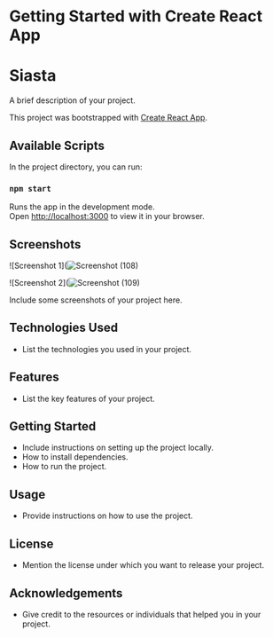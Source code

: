 # Getting Started with Create React App

# Siasta

A brief description of your project.


This project was bootstrapped with [Create React App](https://github.com/facebook/create-react-app).

## Available Scripts

In the project directory, you can run:

### `npm start`

Runs the app in the development mode.\
Open [http://localhost:3000](http://localhost:3000) to view it in your browser.

## Screenshots

![Screenshot 1](![Screenshot (108)](https://github.com/Vishnu-Biju/Siasta/assets/117735067/3480e760-2f8c-4ecc-baf0-8e0ca3ab1084)

![Screenshot 2](![Screenshot (109)](https://github.com/Vishnu-Biju/Siasta/assets/117735067/5068e213-dc61-43fa-89ae-d030c70627e0)



Include some screenshots of your project here.

## Technologies Used

- List the technologies you used in your project.

## Features

- List the key features of your project.

## Getting Started

- Include instructions on setting up the project locally.
- How to install dependencies.
- How to run the project.

## Usage

- Provide instructions on how to use the project.

## License

- Mention the license under which you want to release your project.

## Acknowledgements

- Give credit to the resources or individuals that helped you in your project.

